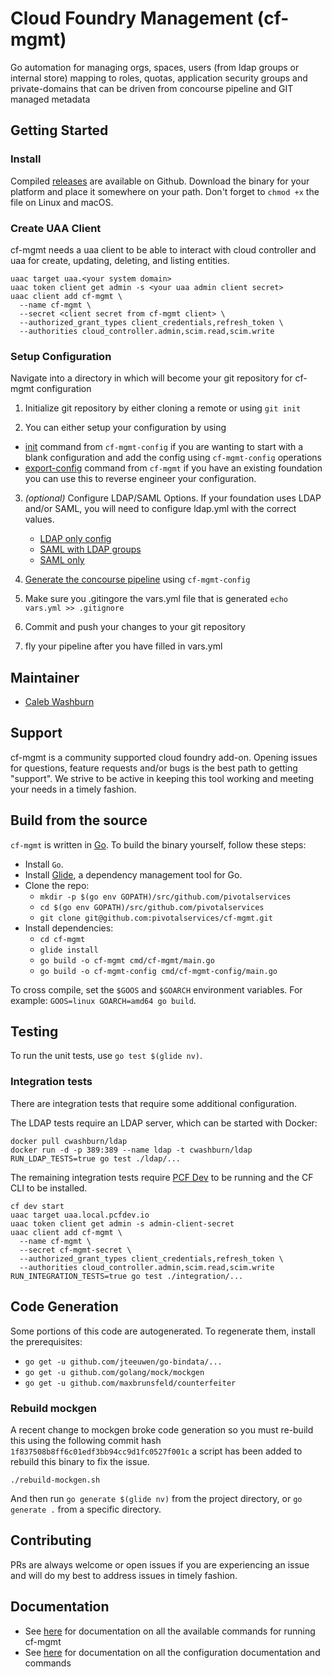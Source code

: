 # Cloud Foundry Management (cf-mgmt)

Go automation for managing orgs, spaces, users (from ldap groups or internal store) mapping to roles, quotas, application security groups and private-domains that can be driven from concourse pipeline and GIT managed metadata

## Getting Started

### Install

Compiled [releases](https://github.com/pivotalservices/cf-mgmt/releases) are available on Github.
Download the binary for your platform and place it somewhere on your path.
Don't forget to `chmod +x` the file on Linux and macOS.

### Create UAA Client

cf-mgmt needs a uaa client to be able to interact with cloud controller and uaa for create, updating, deleting, and listing entities.  

```
uaac target uaa.<your system domain>
uaac token client get admin -s <your uaa admin client secret>
uaac client add cf-mgmt \
  --name cf-mgmt \
  --secret <client secret from cf-mgmt client> \
  --authorized_grant_types client_credentials,refresh_token \
  --authorities cloud_controller.admin,scim.read,scim.write
```

### Setup Configuration

Navigate into a directory in which will become your git repository for cf-mgmt configuration

1. Initialize git repository by either cloning a remote or using `git init`

2. You can either setup your configuration by using
  - [init](docs/config/init/README.md) command from `cf-mgmt-config` if you are wanting to start with a blank configuration and add the config using `cf-mgmt-config` operations
  - [export-config](docs/export-config/README.md) command from `cf-mgmt` if you have an existing foundation you can use this to reverse engineer your configuration.

3. *(optional)* Configure LDAP/SAML Options. If your foundation uses LDAP and/or SAML, you will need to configure ldap.yml with the correct values.
	- [LDAP only config](docs/config/README.md#ldap-configuration)
	- [SAML with LDAP groups](docs/config/README.md#saml-configuration-with-ldap-group-lookups)
	- [SAML only](docs/config/README.md#saml-configuration)

4. [Generate the concourse pipeline](docs/config/generate-concourse-pipeline/README.md) using `cf-mgmt-config`

5. Make sure you .gitingore the vars.yml file that is generated `echo vars.yml >> .gitignore`

6. Commit and push your changes to your git repository

7. fly your pipeline after you have filled in vars.yml

## Maintainer

* [Caleb Washburn](https://github.com/calebwashburn)

## Support

cf-mgmt is a community supported cloud foundry add-on.  Opening issues for questions, feature requests and/or bugs is the best path to getting "support".  We strive to be active in keeping this tool working and meeting your needs in a timely fashion.

## Build from the source

`cf-mgmt` is written in [Go](https://golang.org/).
To build the binary yourself, follow these steps:

* Install `Go`.
* Install [Glide](https://github.com/Masterminds/glide), a dependency management tool for Go.
* Clone the repo:
  - `mkdir -p $(go env GOPATH)/src/github.com/pivotalservices`
  - `cd $(go env GOPATH)/src/github.com/pivotalservices`
  - `git clone git@github.com:pivotalservices/cf-mgmt.git`
* Install dependencies:
  - `cd cf-mgmt`
  - `glide install`
  - `go build -o cf-mgmt cmd/cf-mgmt/main.go`
  - `go build -o cf-mgmt-config cmd/cf-mgmt-config/main.go`

To cross compile, set the `$GOOS` and `$GOARCH` environment variables.
For example: `GOOS=linux GOARCH=amd64 go build`.

## Testing

To run the unit tests, use `go test $(glide nv)`.

### Integration tests

There are integration tests that require some additional configuration.

The LDAP tests require an LDAP server, which can be started with Docker:

```
docker pull cwashburn/ldap
docker run -d -p 389:389 --name ldap -t cwashburn/ldap
RUN_LDAP_TESTS=true go test ./ldap/...
```

The remaining integration tests require [PCF Dev](https://pivotal.io/pcf-dev)
to be running and the CF CLI to be installed.

```
cf dev start
uaac target uaa.local.pcfdev.io
uaac token client get admin -s admin-client-secret
uaac client add cf-mgmt \
  --name cf-mgmt \
  --secret cf-mgmt-secret \
  --authorized_grant_types client_credentials,refresh_token \
  --authorities cloud_controller.admin,scim.read,scim.write
RUN_INTEGRATION_TESTS=true go test ./integration/...
```

## Code Generation

Some portions of this code are autogenerated.  To regenerate them, install the prerequisites:

- `go get -u github.com/jteeuwen/go-bindata/...`
- `go get -u github.com/golang/mock/mockgen`
- `go get -u github.com/maxbrunsfeld/counterfeiter`

### Rebuild mockgen
A recent change to mockgen broke code generation so you must re-build this using the following commit hash `1f837508b8ff6c01edf3bb94cc9d1fc0527f001c` a script has been added to rebuild this binary to fix the issue.

```
./rebuild-mockgen.sh
```

And then run `go generate $(glide nv)` from the project directory, or `go generate .`
from a specific directory.

## Contributing

PRs are always welcome or open issues if you are experiencing an issue and will do my best to address issues in timely fashion.

## Documentation

- See [here](docs/README.md) for documentation on all the available commands for running cf-mgmt
- See [here](docs/config/README.md) for documentation on all the configuration documentation and commands

